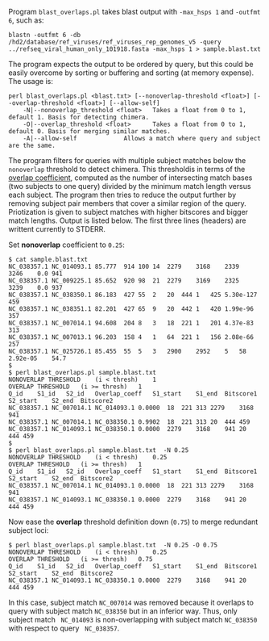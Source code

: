 Program `blast_overlaps.pl` takes blast output with `-max_hsps 1` and `-outfmt 6`, such as:

`blastn -outfmt 6 -db /hd2/database/ref_viruses/ref_viruses_rep_genomes_v5 -query ../refseq_viral_human_only_101918.fasta -max_hsps 1 > sample.blast.txt`

The program expects the output to be ordered by query, but this could be easily overcome by sorting or buffering and sorting (at memory expense). The usage is:

```
perl blast_overlaps.pl <blast.txt> [--nonoverlap-threshold <float>] [--overlap-threshold <float>] [--allow-self]
	-N|--nonoverlap_threshold <float>	Takes a float from 0 to 1, default 1. Basis for detecting chimera.
	-O|--overlap_threshold <float>		Takes a float from 0 to 1, default 0. Basis for merging similar matches.
	-A|--allow-self				Allows a match where query and subject are the same.
```

The program filters for queries with multiple subject matches below the `nonoverlap` threshold to detect chimera. This thresholdis in terms of the [overlap coefficient](https://en.wikipedia.org/wiki/Overlap_coefficient), computed as the number of intersecting match bases (two subjects to one query) divided by the minimum match length versus each subject. The program then tries to reduce the output further by removing subject pair members that cover a similar region of the query. Priotization is given to subject matches with higher bitscores and bigger match lengths. Output is listed below. The first three lines (headers) are writtent currently to STDERR.

Set **nonoverlap** coefficient to `0.25`:
```
$ cat sample.blast.txt 
NC_038357.1	NC_014093.1	85.777	914	100	14	2279	3168	2339	3246	0.0	941
NC_038357.1	NC_009225.1	85.652	920	98	21	2279	3169	2325	3239	0.0	937
NC_038357.1	NC_038350.1	86.183	427	55	2	20	444	1	425	5.30e-127	459
NC_038357.1	NC_038351.1	82.201	427	65	9	20	442	1	420	1.99e-96	357
NC_038357.1	NC_007014.1	94.608	204	8	3	18	221	1	201	4.37e-83	313
NC_038357.1	NC_007013.1	96.203	158	4	1	64	221	1	156	2.08e-66	257
NC_038357.1	NC_025726.1	85.455	55	5	3	2900	2952	5	58	2.92e-05	54.7
$
$ perl blast_overlaps.pl sample.blast.txt 
NONOVERLAP THRESHOLD	(i < thresh)	1
OVERLAP THRESHOLD	(i >= thresh)	1
Q_id	S1_id	S2_id	Overlap_coeff	S1_start	S1_end	Bitscore1	S2_start	S2_end	Bitscore2
NC_038357.1	NC_007014.1	NC_014093.1	0.0000	18	221	313	2279	3168	941
NC_038357.1	NC_007014.1	NC_038350.1	0.9902	18	221	313	20	444	459
NC_038357.1	NC_014093.1	NC_038350.1	0.0000	2279	3168	941	20	444	459
$
$ perl blast_overlaps.pl sample.blast.txt  -N 0.25
NONOVERLAP THRESHOLD	(i < thresh)	0.25
OVERLAP THRESHOLD	(i >= thresh)	1
Q_id	S1_id	S2_id	Overlap_coeff	S1_start	S1_end	Bitscore1	S2_start	S2_end	Bitscore2
NC_038357.1	NC_007014.1	NC_014093.1	0.0000	18	221	313	2279	3168	941
NC_038357.1	NC_014093.1	NC_038350.1	0.0000	2279	3168	941	20	444	459
```

Now ease the **overlap** threshold definition down (`0.75`) to merge redundant subject loci:
```
$ perl blast_overlaps.pl sample.blast.txt  -N 0.25 -O 0.75
NONOVERLAP THRESHOLD	(i < thresh)	0.25
OVERLAP THRESHOLD	(i >= thresh)	0.75
Q_id	S1_id	S2_id	Overlap_coeff	S1_start	S1_end	Bitscore1	S2_start	S2_end	Bitscore2
NC_038357.1	NC_014093.1	NC_038350.1	0.0000	2279	3168	941	20	444	459
```
In this case, subject match `NC_007014` was removed because it overlaps to query with subject match `NC_038350` but in an inferior way. Thus, only subject match ` NC_014093` is non-overlapping with subject match `NC_038350` with respect to query ` NC_038357`. 
